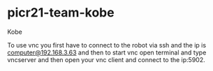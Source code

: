 # picr21-team-kobe
Kobe

To use vnc you first have to connect to the robot via ssh and the ip is computer@192.168.3.63
and then to start vnc open terminal and type vncserver and then open your vnc client and connect to the ip:5902.
